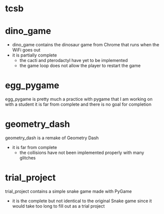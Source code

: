 # tcsb

# dino_game
- dino_game contains the dinosaur game from Chrome that runs when the WiFi goes out
- it is partially complete
  - the cacti and pterodactyl have yet to be implemented
  - the game loop does not allow the player to restart the game

# egg_pygame
egg_pygame is pretty much a practice with pygame that I am working on with a student
it is far from complete and there is no goal for completion

# geometry_dash
geometry_dash is a remake of Geometry Dash
- it is far from complete
  - the collisions have not been implemented properly with many glitches

# trial_project
trial_project contains a simple snake game made with PyGame
- it is the complete but not identical to the original Snake game since it would take too long to fill out as a trial project
